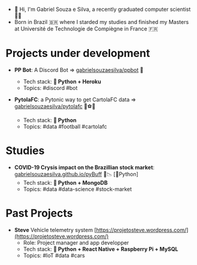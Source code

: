 - 👋 Hi, I'm Gabriel Souza e Silva, a recently graduated computer scientist 👨‍💻
- Born in Brazil 🇧🇷 where I starded my studies and finished my Masters at Université de Technologie de Compiègne in France 🇫🇷

# Projects under development
- **PP Bot**: A Discord Bot => [gabrielsouzaesilva/ppbot](https://github.com/gabrielsouzaesilva/ppbot) 🤖
    - Tech stack: **🐍 Python + Heroku**
    - Topics: #discord #bot


- **PytolaFC**: a Pytonic way to get CartolaFC data => [gabrielsouzaesilva/pytolafc](https://github.com/gabrielsouzaesilva/pytolafc) 🥅⚽🏃
    - Tech stack: **🐍 Python**
    - Topics: #data #football #cartolafc

# Studies
- **COVID-19 Crysis impact on the Brazillian stock market**: [gabrielsouzaesilva.github.io/pyBuff](https://gabrielsouzaesilva.github.io/pyBuff/) 💸📉 [:snake:Python]
    - Tech stack: **🐍 Python + MongoDB**
    - Topics: #data #data-science #stock-market


# Past Projects 
- **Steve** Vehicle telemetry system [https://projetosteve.wordpress.com/](https://projetosteve.wordpress.com/)
    - Role: Project manager and app developper
    - Tech stack: **:snake: Python + React Native + Raspberry Pi + MySQL**
    - Topics: #IoT #data #cars
